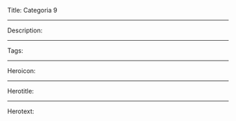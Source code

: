 Title: Categoria 9

----

Description:

----

Tags:

----

Heroicon:

----

Herotitle:

----

Herotext:
